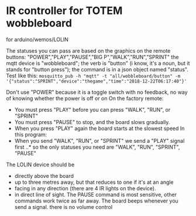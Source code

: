 # IR controller for TOTEM wobbleboard
for arduino/wemos/LOLIN

The statuses you can pass are based on the graphics on the remote buttons:
"POWER","PLAY","PAUSE","BIG P","WALK","RUN","SPRINT"
the mqtt device is "wobbleboard"; the verb is "button" (i know, it's a noun, but it stands for "button press"); the command is in a json object named "status".  Test like this:
`mosquitto_pub -h "mqtt" -t "all/wobbleboard/button" -m '{"status":"SPRINT","device":"thegame","time":"2018-12-22T06:17:40"}'`

Don't use "POWER" because it is a toggle switch with no feedback, no way of knowing whether the power is off or on
On the factory remote:
* You must press "PLAY" before you can press "WALK", "RUN", or "SPRINT"
* You must press "PAUSE" to stop, and the board slows gradually.  
* When you press "PLAY" again the board starts at the slowest speed
In this program:
* When you send "WALK", "RUN", or "SPRINT" we send a "PLAY" signal first
..* so the only statuses you need are "WALK", "RUN", "SPRINT", "PAUSE"

The LOLIN device should be 
* directly above the board
* up to three metres away, but that reduces to one if it's at an angle
* facing in any direction (there are 4 IR lights on the device).
* in direct line of sight.
The PAUSE command is most sensitive, other commands work twice as far away.
The board beeps whenever you send a signal.  there is no volume control

